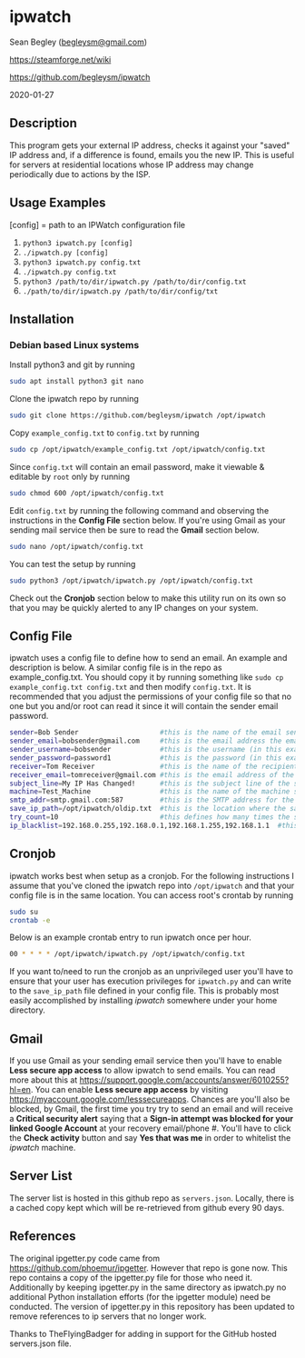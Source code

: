 # ipwatch

Sean Begley (begleysm@gmail.com)

https://steamforge.net/wiki

https://github.com/begleysm/ipwatch

2020-01-27

## Description
This program gets your external IP address, checks it against your "saved" IP address and, if a difference is found, emails you the new IP. This is useful for servers at residential locations whose IP address may change periodically due to actions by the ISP.

## Usage Examples
[config] = path to an IPWatch configuration file

1. `python3 ipwatch.py [config]`
2. `./ipwatch.py [config]`
3. `python3 ipwatch.py config.txt`
4. `./ipwatch.py config.txt`
5. `python3 /path/to/dir/ipwatch.py /path/to/dir/config.txt`
6. `./path/to/dir/ipwatch.py /path/to/dir/config/txt`

## Installation
### Debian based Linux systems
Install python3 and git by running
```bash
sudo apt install python3 git nano
```

Clone the ipwatch repo by running
```bash
sudo git clone https://github.com/begleysm/ipwatch /opt/ipwatch
```

Copy `example_config.txt` to `config.txt` by running
```bash
sudo cp /opt/ipwatch/example_config.txt /opt/ipwatch/config.txt
```

Since `config.txt` will contain an email password, make it viewable & editable by `root` only by running
```bash
sudo chmod 600 /opt/ipwatch/config.txt
```

Edit `config.txt` by running the following command and observing the instructions in the **Config File** section below.  If you're using Gmail as your sending mail service then be sure to read the **Gmail** section below.
```bash
sudo nano /opt/ipwatch/config.txt
```

You can test the setup by running
```bash
sudo python3 /opt/ipwatch/ipwatch.py /opt/ipwatch/config.txt
```
Check out the **Cronjob** section below to make this utility run on its own so that you may be quickly alerted to any IP changes on your system.

## Config File
ipwatch uses a config file to define how to send an email.  An example and description is below.  A similar config file is in the repo as example_config.txt.  You should copy it by running something like `sudo cp example_config.txt config.txt` and then modify `config.txt`. It is recommended that you adjust the permissions of your config file so that no one but you and/or root can read it since it will contain the sender email password.

```bash
sender=Bob Sender                    #this is the name of the email sender
sender_email=bobsender@gmail.com     #this is the email address the email will be sent from
sender_username=bobsender            #this is the username (in this example gmail username) of the sender
sender_password=password1            #this is the password (in this example gmail password) of the sender
receiver=Tom Receiver                #this is the name of the recipient
receiver_email=tomreceiver@gmail.com #this is the email address of the recipient
subject_line=My IP Has Changed!      #this is the subject line of the sent email
machine=Test_Machine                 #this is the name of the machine sending the email
smtp_addr=smtp.gmail.com:587         #this is the SMTP address for the sending email server (in this case gmail)
save_ip_path=/opt/ipwatch/oldip.txt  #this is the location where the saved ip address will be stored
try_count=10                         #this defines how many times the system will try to find the current IP before exiting
ip_blacklist=192.168.0.255,192.168.0.1,192.168.1.255,192.168.1.1  #this is a list of IP address to ignore if received
```

## Cronjob
ipwatch works best when setup as a cronjob.  For the following instructions I assume that you've cloned the ipwatch repo into `/opt/ipwatch` and that your config file is in the same location.  You can access root's crontab by running

```bash
sudo su
crontab -e
```
Below is an example crontab entry to run ipwatch once per hour.

```bash
00 * * * * /opt/ipwatch/ipwatch.py /opt/ipwatch/config.txt
```

If you want to/need to run the cronjob as an unprivileged user you'll have to ensure that your user has execution privileges for `ipwatch.py` and can write to the `save_ip_path` file defined in your config file.  This is probably most easily accomplished by installing *ipwatch* somewhere under your home directory.

## Gmail
If you use Gmail as your sending email service then you'll have to enable **Less secure app access** to allow ipwatch to send emails. You can read more about this at https://support.google.com/accounts/answer/6010255?hl=en.  You can enable **Less secure app access** by visiting https://myaccount.google.com/lesssecureapps.  Chances are you'll also be blocked, by Gmail, the first time you try try to send an email and will receive a **Critical security alert** saying that a **Sign-in attempt was blocked for your linked Google Account** at your recovery email/phone #.  You'll have to click the **Check activity** button and say **Yes that was me** in order to whitelist the *ipwatch* machine.

## Server List
The server list is hosted in this github repo as `servers.json`.  Locally, there is a cached copy kept which will be re-retrieved from github every 90 days.

## References
The original ipgetter.py code came from https://github.com/phoemur/ipgetter.  However that repo is gone now.  This repo contains a copy of the ipgetter.py file for those who need it.  Additionally by keeping ipgetter.py in the same directory as ipwatch.py no additional Python installation efforts (for the ipgetter module) need be conducted.  The version of ipgetter.py in this repository has been updated to remove references to ip servers that no longer work.

Thanks to TheFlyingBadger for adding in support for the GitHub hosted servers.json file.
